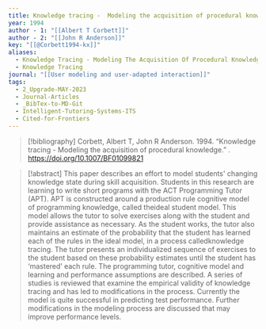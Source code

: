 ```yaml
---
title: Knowledge tracing -  Modeling the acquisition of procedural knowledge
year: 1994
author - 1: "[[Albert T Corbett]]"
author - 2: "[[John R Anderson]]"
key: "[[@Corbett1994-kx]]"
aliases:
  - Knowledge Tracing - Modeling The Acquisition Of Procedural Knowledge
  - Knowledge Tracing
journal: "[[User modeling and user-adapted interaction]]"
tags:
  - 2_Upgrade-MAY-2023
  - Journal-Articles
  - _BibTex-to-MD-Git
  - Intelligent-Tutoring-Systems-ITS
  - Cited-for-Frontiers
---
```


> [!bibliography]
> Corbett, Albert T, John R Anderson. 1994. “Knowledge tracing -  Modeling the acquisition of procedural knowledge.” . https://doi.org/10.1007/BF01099821

> [!abstract]
> This paper describes an effort to model students' changing knowledge state during skill acquisition. Students in this research are learning to write short programs with the ACT Programming Tutor (APT). APT is constructed around a production rule cognitive model of programming knowledge, called theideal student model. This model allows the tutor to solve exercises along with the student and provide assistance as necessary. As the student works, the tutor also maintains an estimate of the probability that the student has learned each of the rules in the ideal model, in a process calledknowledge tracing. The tutor presents an individualized sequence of exercises to the student based on these probability estimates until the student has ‘mastered’ each rule. The programming tutor, cognitive model and learning and performance assumptions are described. A series of studies is reviewed that examine the empirical validity of knowledge tracing and has led to modifications in the process. Currently the model is quite successful in predicting test performance. Further modifications in the modeling process are discussed that may improve performance levels.